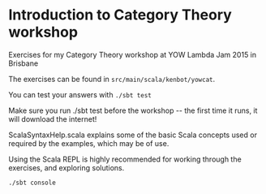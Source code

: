 Introduction to Category Theory workshop 
==========

Exercises for my Category Theory workshop at YOW Lambda Jam 2015 in Brisbane

The exercises can be found in `src/main/scala/kenbot/yowcat`.

You can test your answers with `./sbt test`

Make sure you run ./sbt test before the workshop -- the first time it runs, it will download the internet! 

ScalaSyntaxHelp.scala explains some of the basic Scala concepts used or required by the examples, which may be of use. 

Using the Scala REPL is highly recommended for working through the exercises, and exploring solutions.

`./sbt console`
